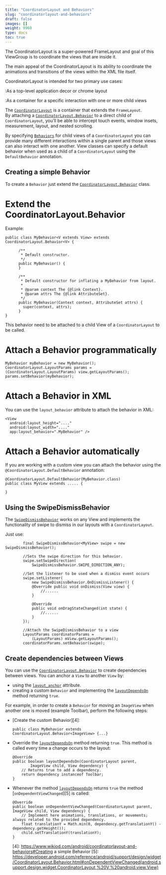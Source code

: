 ```yaml
---
title: "CoordinatorLayout and Behaviors"
slug: "coordinatorlayout-and-behaviors"
draft: false
images: []
weight: 9960
type: docs
toc: true
---
```


The CoordinatorLayout is a super-powered FrameLayout and goal of this ViewGroup is to coordinate the views that are inside it. 

The main appeal of the CoordinatorLayout is its ability to coordinate the animations and transitions of the views within the XML file itself.

CoordinatorLayout is intended for two primary use cases:

:As a top-level application decor or chrome layout

:As a container for a specific interaction with one or more child views



The [`CoordinatorLayout`][1] is a container that extends the `FrameLayout`.   
By attaching a [`CoordinatorLayout.Behavior`][2] to a direct child of `CoordinatorLayout`, you’ll be able to intercept touch events, window insets, measurement, layout, and nested scrolling.

By specifying [`Behaviors`][2] for child views of a `CoordinatorLayout` you can provide many different interactions within a single parent and those views can also interact with one another. View classes can specify a default behavior when used as a child of a `CoordinatorLayout` using the `DefaultBehavior` annotation.


  [1]: https://developer.android.com/reference/android/support/design/widget/CoordinatorLayout.html
  [2]: https://developer.android.com/reference/android/support/design/widget/CoordinatorLayout.Behavior.html

## Creating a simple Behavior
To create a `Behavior` just extend the [`CoordinatorLayout.Behavior`][1] class.

# Extend the CoordinatorLayout.Behavior

Example:

    public class MyBehavior<V extends View> extends CoordinatorLayout.Behavior<V> {
    
          /**
           * Default constructor.
           */
          public MyBehavior() {
          }
        
          /**
           * Default constructor for inflating a MyBehavior from layout.
           *
           * @param context The {@link Context}.
           * @param attrs The {@link AttributeSet}.
           */
          public MyBehavior(Context context, AttributeSet attrs) {
            super(context, attrs);
          }
    }

This behavior need to be attached to a child View of a `CoordinatorLayout` to be called.

# Attach a Behavior programmatically

    MyBehavior myBehavior = new MyBehavior();
    CoordinatorLayout.LayoutParams params = (CoordinatorLayout.LayoutParams) view.getLayoutParams();
    params.setBehavior(myBehavior);


# Attach a Behavior in XML

You can use the `layout_behavior` attribute to attach the behavior in XML:

    <View
      android:layout_height="...."
      android:layout_width="...."
      app:layout_behavior=".MyBehavior" />

# Attach a Behavior automatically

If you are working with a custom view you can attach the behavior using the `@CoordinatorLayout.DefaultBehavior` annotation:

    @CoordinatorLayout.DefaultBehavior(MyBehavior.class)
    public class MyView extends ..... {
    
    }

  [1]: https://developer.android.com/reference/android/support/design/widget/CoordinatorLayout.Behavior.html

## Using the SwipeDismissBehavior
The [`SwipeDismissBehavior`][1] works on any View and implements the functionality of swipe to dismiss in our layouts with a `CoordinatorLayout`.

Just use:

            final SwipeDismissBehavior<MyView> swipe = new SwipeDismissBehavior();
    
            //Sets the swipe direction for this behavior.
            swipe.setSwipeDirection(
                SwipeDismissBehavior.SWIPE_DIRECTION_ANY);
    
            //Set the listener to be used when a dismiss event occurs
            swipe.setListener(
                new SwipeDismissBehavior.OnDismissListener() {
                @Override public void onDismiss(View view) {
                    //......
                }
    
                @Override 
                public void onDragStateChanged(int state) {
                    //......
                }
            });
    
            //Attach the SwipeDismissBehavior to a view
            LayoutParams coordinatorParams = 
                (LayoutParams) mView.getLayoutParams();    
            coordinatorParams.setBehavior(swipe);

  [1]: https://developer.android.com/reference/android/support/design/widget/SwipeDismissBehavior.html


## Create dependencies between Views
You can use the [`CoordinatorLayout.Behavior`][1] to create dependencies between views. You can anchor a `View` to another `View` by:

- using the [`layout_anchor`][2] attribute.
- creating a custom `Behavior` and implementing the [`layoutDependsOn`][3] method returning `true`.

For example, in order to create a `Behavior` for moving an `ImageView` when another one is moved (example Toolbar), perform the following steps:

- [Create the custom Behavior][4]:

      public class MyBehavior extends CoordinatorLayout.Behavior<ImageView> {...}

- Override the [`layoutDependsOn`][3] method returning `true`. This method is called every time a change occurs to the layout:

      @Override
      public boolean layoutDependsOn(CoordinatorLayout parent, 
              ImageView child, View dependency) {
          // Returns true to add a dependency.
          return dependency instanceof Toolbar;
      }

- Whenever the method [`layoutDependsOn`][3] returns `true` the method [`onDependentViewChanged`][5] is called:

      @Override
      public boolean onDependentViewChanged(CoordinatorLayout parent, ImageView child, View dependency) {
          // Implement here animations, translations, or movements; always related to the provided dependency.
          float translationY = Math.min(0, dependency.getTranslationY() - dependency.getHeight()); 
          child.setTranslationY(translationY);
      }

  [1]: https://developer.android.com/reference/android/support/design/widget/CoordinatorLayout.Behavior.html
  [2]: https://developer.android.com/reference/android/support/design/widget/CoordinatorLayout.LayoutParams.html#getAnchorId()
  [3]: https://developer.android.com/reference/android/support/design/widget/CoordinatorLayout.Behavior.html#layoutDependsOn(android.support.design.widget.CoordinatorLayout,%20V,%20android.view.View)
  [4]: https://www.wikiod.com/android/coordinatorlayout-and-behaviors#Creating a simple Behavior
  [5]: https://developer.android.com/reference/android/support/design/widget/CoordinatorLayout.Behavior.html#onDependentViewChanged(android.support.design.widget.CoordinatorLayout,%20V,%20android.view.View)

